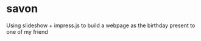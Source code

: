 # savon

Using slideshow + impress.js to build a webpage as the birthday present to one of my friend
